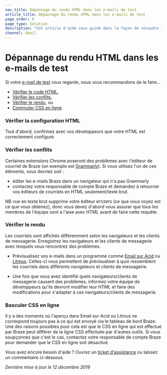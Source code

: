 ```yaml
---
nav_title: Dépannage du rendu HTML dans les e-mails de test
article_title: Dépannage du rendu HTML dans les e-mails de test
page_order: 0
page_type: Solution
description: "Cet article d'aide vous guide dans la façon de résoudre les problèmes de rendu HTML dans les courriels de test."
channel: Email
---
```


# Dépannage du rendu HTML dans les e-mails de test

Si votre [e-mail de test][37] vous regarde, nous vous recommandons de le faire...

* [Vérifier le code HTML](#check-html-setup),
* [Vérifier les conflits](#check-conflicts),
* [Vérifier le rendu](#check-rendering), ou
* [Commuter CSS en ligne](#switch-css-in-lining).

### Vérifier la configuration HTML

Tout d'abord, confirmez avec vos développeurs que votre HTML est correctement configuré.

### Vérifier les conflits

Certaines extensions Chrome poseront des problèmes avec l'éditeur de courriel de Braze (un exemple est [Grammarly][38]). Si vous utilisez l'un de ces éléments, vous devriez soit :
- éditer les e-mails Braze dans un navigateur qui n'a pas Grammarly
- contactez votre responsable de compte Braze et demandez à retourner vos éditeurs de courriels en HTML seulement/texte brut.

NB vue en texte brut supprime votre éditeur `WYSIWYG` (ce que vous voyez est ce que vous obtenez), donc vous devez d'abord vous assurer que tous les membres de l'équipe sont à l'aise avec HTML avant de faire cette requête.

### Vérifier le rendu

Les courriels sont affichés différemment selon les navigateurs et les clients de messagerie. Enregistrez les navigateurs et les clients de messagerie avec lesquels vous rencontrez des problèmes.

- Prévisualisez vos e-mails dans un programme comme [Email sur Acid][39] ou [Litmus][40]. Celles-ci vous permettent de prévisualiser à quoi ressemblent les courriels dans différents navigateurs et clients de messagerie.

- Une fois que vous avez identifié quels navigateurs/clients de messagerie causent des problèmes, informez votre équipe de développeurs qu'ils devront modifier leur HTML et faire des modifications pour s'adapter à ces navigateurs/clients de messagerie.

### Basculer CSS en ligne

Il y a des moments où l'aperçu dans Email sur Acid ou Litmus ne correspond toujours pas à ce qui est envoyé via le tableau de bord Braze. Une des raisons possibles pour cela est que le CSS en ligne qui est effectué par Braze peut différer de la ligne CSS effectuée par d'autres outils. Si vous soupçonnez que c'est le cas, contactez votre responsable de compte Braze pour demander que le CSS en ligne soit désactivé.

Vous avez encore besoin d'aide ? Ouvrez un [ticket d'assistance]({{site.baseurl}}/braze_support/) ou laissez un commentaire ci-dessous.

_Dernière mise à jour le 12 décembre 2019_

[37]: {{site.baseurl}}/developer_guide/platform_wide/sending_test_messages/#sending-a-test-push-notification-or-in-app-messages-a-classmargin-fix-namepush-inapp-testa
[38]: https://chrome.google.com/webstore/detail/grammarly-for-chrome/kbfnbcaeplbcioakkpcpgfkobkghlhen?hl=en
[39]: https://www.emailonacid.com/
[40]: https://litmus.com/
